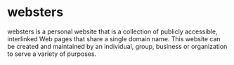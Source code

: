 # websters
websters is a personal website that is a collection of publicly accessible, interlinked Web pages that share a single domain name. This website can be created and maintained by an individual, group, business or organization to serve a variety of purposes. 
